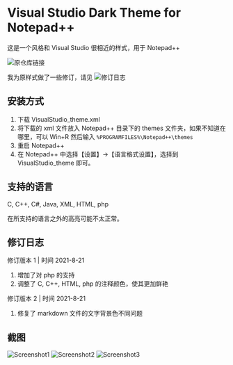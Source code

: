 Visual Studio Dark Theme for Notepad++
=============

这是一个风格和 Visual Studio 很相近的样式，用于 Notepad++

![原仓库链接](https://github.com/SeanCline/Npp-VS2012-Dark)

我为原样式做了一些修订，请见 ![修订日志](#)

安装方式
--------

1. 下载 VisualStudio_theme.xml
2. 将下载的 xml 文件放入 Notepad++ 目录下的 themes 文件夹，如果不知道在哪里，可以 Win+R 然后输入 `%PROGRAMFILES%\Notepad++\themes`
3. 重启 Notepad++
4. 在 Notepad++ 中选择【设置】->【语言格式设置】，选择到 VisualStudio_theme 即可。

支持的语言
---

C, C++, C#, Java, XML, HTML, php

在所支持的语言之外的高亮可能不太正常。

修订日志
---

修订版本 1 | 时间 2021-8-21
1. 增加了对 php 的支持
2. 调整了 C, C++, HTML, php 的注释颜色，使其更加鲜艳

修订版本 2 | 时间 2021-8-21

1. 修复了 markdown 文件的文字背景色不同问题

截图
----------
![Screenshot1](https://github.com/zouhuidong/Visual-Studio-theme-for-npp/blob/master/screenshot_1.png)
![Screenshot2](https://github.com/zouhuidong/Visual-Studio-theme-for-npp/blob/master/screenshot_2.png)
![Screenshot3](https://github.com/zouhuidong/Visual-Studio-theme-for-npp/blob/master/screenshot_3.jpg)

